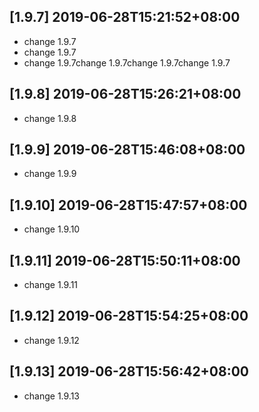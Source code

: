 ## [1.9.7] 2019-06-28T15:21:52+08:00
*  change 1.9.7
*  change 1.9.7
*  change 1.9.7change 1.9.7change 1.9.7change 1.9.7

## [1.9.8] 2019-06-28T15:26:21+08:00
*  change 1.9.8

## [1.9.9] 2019-06-28T15:46:08+08:00
*  change 1.9.9

## [1.9.10] 2019-06-28T15:47:57+08:00
*  change 1.9.10

## [1.9.11] 2019-06-28T15:50:11+08:00
*  change 1.9.11

## [1.9.12] 2019-06-28T15:54:25+08:00
*  change 1.9.12

## [1.9.13] 2019-06-28T15:56:42+08:00
*  change 1.9.13

